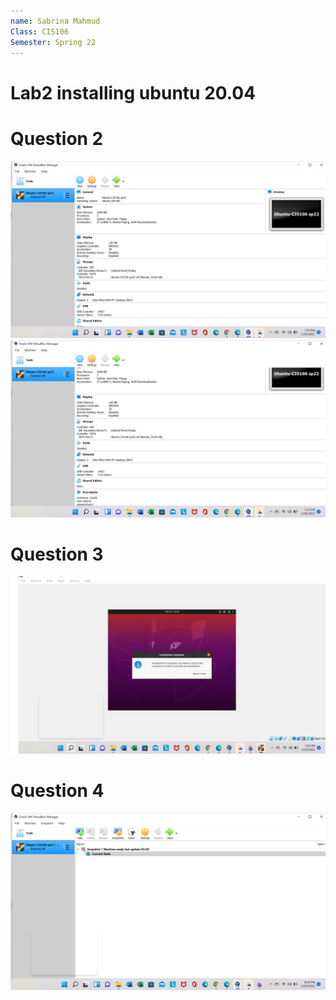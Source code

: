 ```yaml
---
name: Sabrina Mahmud
Class: CIS106
Semester: Spring 22
---
```


# Lab2 installing ubuntu 20.04

# Question 2
![q2](q2.1.png)
![q2](q2.1a.png)

# Question 3
![q3](q3.1.png)

# Question 4
![q4](q4.1.png)
